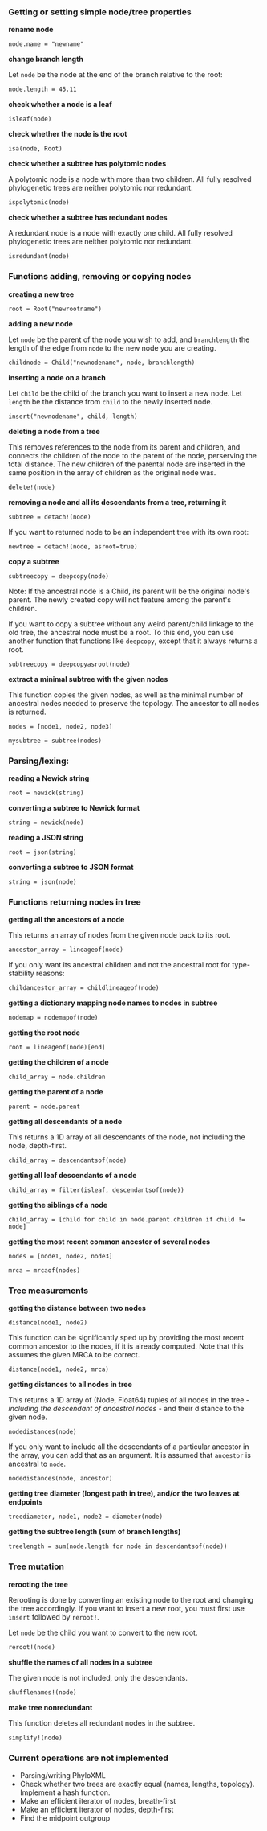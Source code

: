 ###  Getting or setting simple node/tree properties
__rename node__

`node.name = "newname"`

__change branch length__

Let `node` be the node at the end of the branch relative to the root:

`node.length = 45.11`

__check whether a node is a leaf__

`isleaf(node)`

__check whether the node is the root__

`isa(node, Root)`

__check whether a subtree has polytomic nodes__

A polytomic node is a node with more than two children. All fully resolved phylogenetic trees are neither polytomic nor redundant.

`ispolytomic(node)`

__check whether a subtree has redundant nodes__

A redundant node is a node with exactly one child. All fully resolved phylogenetic trees are neither polytomic nor redundant.

`isredundant(node)`

### Functions adding, removing or copying nodes
__creating a new tree__

`root = Root("newrootname")`

__adding a new node__

Let `node` be the parent of the node you wish to add, and `branchlength` the length of the edge from `node` to the new node you are creating. 

`childnode = Child("newnodename", node, branchlength)`

__inserting a node on a branch__

Let `child` be the child of the branch you want to insert a new node. Let `length` be the distance from `child` to the newly inserted node.

`insert("newnodename", child, length)`

__deleting a node from a tree__

This removes references to the node from its parent and children, and connects the children of the node to the parent of the node, perserving the total distance. The new children of the parental node are 
inserted in the same position in the array of children as the original node was. 

`delete!(node)`

__removing a node and all its descendants from a tree, returning it__

`subtree = detach!(node)`

If you want to returned node to be an independent tree with its own root:

`newtree = detach!(node, asroot=true)`

__copy a subtree__

`subtreecopy = deepcopy(node)`

Note: If the ancestral node is a Child, its parent will be the original node's parent. The newly created copy will not feature among the parent's children.

If you want to copy a subtree without any weird parent/child linkage to the old tree, the ancestral node must be a root. To this end, you can use another function that functions like `deepcopy`, except 
that it always returns a root.

`subtreecopy = deepcopyasroot(node)`

__extract a minimal subtree with the given nodes__

This function copies the given nodes, as well as the minimal number of ancestral nodes needed to preserve the topology. The ancestor to all nodes is returned.

`nodes = [node1, node2, node3]`

`mysubtree = subtree(nodes)`

### Parsing/lexing:
__reading a Newick string__

`root = newick(string)`

__converting a subtree to Newick format__

`string = newick(node)`

__reading a JSON string__

`root = json(string)`

__converting a subtree to JSON format__

`string = json(node)`

### Functions returning nodes in tree
__getting all the ancestors of a node__

This returns an array of nodes from the given node back to its root.

`ancestor_array = lineageof(node)`

If you only want its ancestral children and not the ancestral root for type-stability reasons:

`childancestor_array = childlineageof(node)`

__getting a dictionary mapping node names to nodes in subtree__

`nodemap = nodemapof(node)`

__getting the root node__

`root = lineageof(node)[end]`

__getting the children of a node__

`child_array = node.children`

__getting the parent of a node__

`parent = node.parent`

__getting all descendants of a node__

This returns a 1D array of all descendants of the node, not including the node, depth-first.

`child_array = descendantsof(node)`

__getting all leaf descendants of a node__

`child_array = filter(isleaf, descendantsof(node))`

__getting the siblings of a node__

`child_array = [child for child in node.parent.children if child != node]`

__getting the most recent common ancestor of several nodes__

`nodes = [node1, node2, node3]`

`mrca = mrcaof(nodes)`

### Tree measurements
__getting the distance between two nodes__

`distance(node1, node2)`

This function can be significantly sped up by providing the most recent common ancestor to the nodes, if it is already computed. Note that this assumes the given MRCA to be correct.

`distance(node1, node2, mrca)`

__getting distances to all nodes in tree__

This returns a 1D array of (Node, Float64) tuples of all nodes in the tree - *including the descendant of ancestral nodes* - and their distance to the given node.

`nodedistances(node)`

If you only want to include all the descendants of a particular ancestor in the array, you can add that as an argument. It is assumed that `ancestor` is ancestral to `node`.

`nodedistances(node, ancestor)`

__getting tree diameter (longest path in tree), and/or the two leaves at endpoints__

`treediameter, node1, node2 = diameter(node)`

__getting the subtree length (sum of branch lengths)__

`treelength = sum(node.length for node in descendantsof(node))`

### Tree mutation
__rerooting the tree__

Rerooting is done by converting an existing node to the root and changing the tree accordingly. If you want to insert a new root, you must first use `insert` followed by `reroot!`.

Let `node` be the child you want to convert to the new root.

`reroot!(node)`

__shuffle the names of all nodes in a subtree__

The given node is not included, only the descendants.

`shufflenames!(node)`

__make tree nonredundant__

This function deletes all redundant nodes in the subtree.

`simplify!(node)`

### Current operations are not implemented
* Parsing/writing PhyloXML
* Check whether two trees are exactly equal (names, lengths, topology). Implement a hash function.
* Make an efficient iterator of nodes, breath-first
* Make an efficient iterator of nodes, depth-first
* Find the midpoint outgroup
